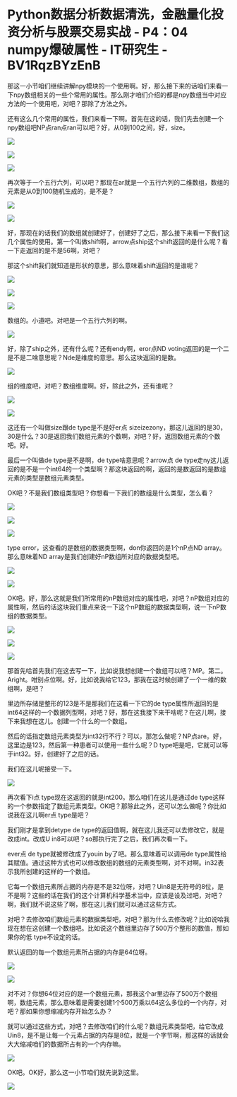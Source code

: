 # Python数据分析数据清洗，金融量化投资分析与股票交易实战 - P4：04 numpy爆破属性 - IT研究生 - BV1RqzBYzEnB

那这一小节咱们继续讲解npy模块的一个使用啊。好，那么接下来的话咱们来看一下npy数组相关的一些个常用的属性。那么刚才咱们介绍的都是npy数组当中对应方法的一个使用吧，对吧？那除了方法之外。

还有这么几个常用的属性，我们来看一下啊。首先在这的话，我们先去创建一个npy数组吧NP点ran点ran可以吧？好，从0到100之间，好，size。



![](img/cb9cf007d9e42e03bfa4a2990662e358_1.png)

![](img/cb9cf007d9e42e03bfa4a2990662e358_2.png)

![](img/cb9cf007d9e42e03bfa4a2990662e358_3.png)

再次等于一个五行六列，可以吧？那现在ar就是一个五行六列的二维数组，数组的元素是从0到100随机生成的，是不是？



![](img/cb9cf007d9e42e03bfa4a2990662e358_5.png)

![](img/cb9cf007d9e42e03bfa4a2990662e358_6.png)

好，那现在的话我们的数组就创建好了，创建好了之后，那么接下来看一下我们这几个属性的使用。第一个叫做shift啊，arrow点ship这个shift返回的是什么呢？看一下走返回的是不是56啊，对吧？

那这个shift我们就知道是形状的意思，那么意味着shift返回的是谁呢？

![](img/cb9cf007d9e42e03bfa4a2990662e358_8.png)

![](img/cb9cf007d9e42e03bfa4a2990662e358_9.png)

![](img/cb9cf007d9e42e03bfa4a2990662e358_10.png)

数组的。小道吧。对吧是一个五行六列的啊。

![](img/cb9cf007d9e42e03bfa4a2990662e358_12.png)

好，除了ship之外，还有什么呢？还有endy啊，eror点ND voting返回的是一个二是不是二啥意思呢？Nde是维度的意思。那么这块返回的是数。



![](img/cb9cf007d9e42e03bfa4a2990662e358_14.png)

组的维度吧，对吧？数组维度啊。好，除此之外，还有谁呢？

![](img/cb9cf007d9e42e03bfa4a2990662e358_16.png)

![](img/cb9cf007d9e42e03bfa4a2990662e358_17.png)

这还有一个叫做size跟de type是不是好er点 sizeizezony，那这儿返回的是30，30是什么？30是返回我们数组元素的个数啊，对吧？好，返回数组元素的个数吧。好。

最后一个叫做de type是不是啊，de type啥意思呢？arrow点 de type走ny这儿返回的是不是一个int64的一个类型啊？那这块返回的啊，返回的是数返回的是数组元素的类型是数组元素类型。

OK吧？不是我们数组类型吧？你想看一下我们的数组是什么类型，怎么看？

![](img/cb9cf007d9e42e03bfa4a2990662e358_19.png)

![](img/cb9cf007d9e42e03bfa4a2990662e358_20.png)

![](img/cb9cf007d9e42e03bfa4a2990662e358_21.png)

type error，这查看的是数组的数据类型啊，don你返回的是1个nP点ND array。那么意味着ND array是我们创建好nP数组所对应的数据类型吧。



![](img/cb9cf007d9e42e03bfa4a2990662e358_23.png)

![](img/cb9cf007d9e42e03bfa4a2990662e358_24.png)

OK吧。好，那么这就是我们所常用的nP数组对应的属性吧，对吧？nP数组对应的属性啊，然后的话这块我们重点来说一下这个nP数组的数据类型啊，说一下nP数组的数据类型。



![](img/cb9cf007d9e42e03bfa4a2990662e358_26.png)

![](img/cb9cf007d9e42e03bfa4a2990662e358_27.png)

![](img/cb9cf007d9e42e03bfa4a2990662e358_28.png)

那首先哈首先我们在这去写一下，比如说我想创建一个数组可以吧？MP。第二。Aright。咁别点位啊。好，比如说我给它123，那我在这时候创建了一个一维的数组啊，是吧？

里边所存储是整形的123是不是那我们在这看一下它的de type属性所返回的是int64这样的一个数据列型啊，对吧？好，那在这我接下来干啥呢？在这儿啊，接下来我想在这儿。创建一个什么的一个数组。

然后的话指定数组元素类型为int32行不行？可以，那怎么做呢？NP点are。好，这里边是123，然后第一种患者可以使用一些什么呢？D type吧是吧，它就可以等于int32。好，创建好了之后的话。

我们在这儿呢接受一下。

![](img/cb9cf007d9e42e03bfa4a2990662e358_30.png)

再次看下i点 type现在这返回的就是int200。那么咱们在这儿是通过de type这样的一个参数指定了数组元素类型。OK吧？那除此之外，还可以怎么做呢？你比如说我在这儿啊er点 type是吧？

我们刚才是拿到detype de type的返回值啊，就在这儿我还可以去修改它，就是改成int。改成U in8可以吧？so那执行完了之后，我们再次看一下。

ever点 de type就被修改成了youin by了吧。那么意味着可以调用de type属性给其赋值。通过这种方式也可以修改数组的数组的元素类型啊，对不对啊。in32表示我所创建的这样的一个数组。

它每一个数组元素所占据的内存是不是32位呀，对吧？Uin8是无符号的8位，是不是啊？这些的话在我们的这个计算机科学基术当中，应该是设及过吧，对吧？啊，我们就不说这些了啊，那在这儿我们就可以通过这些方式。

对吧？去修改咱们数组元素的数据类型吧，对吧？那为什么去修改呢？比如说哈我现在想在这创建一个数组吧。比如说这个数组里边存了500万个整形的数值，那如果你的低 type不设定的话。

默认返回的每一个数组元素所占据的内存是64位呀。

![](img/cb9cf007d9e42e03bfa4a2990662e358_32.png)

![](img/cb9cf007d9e42e03bfa4a2990662e358_33.png)

对不对？你想64位对应的是一个数组元素，那我这个ar里边存了500万个数组啊，数组元素，那么意味着是需要创建1个500万乘以64这么多位的一个内存，对吧？那如果你想缩减内存开始怎么办？

就可以通过这些方式，对吧？去修改咱们的什么呢？数组元素类型吧，给它改成Uin8，是不是让每一个元素占据的内存是8位，就是一个字节啊，那这样的话就会大大缩减咱们的数据所占有的一个内存嘛。



![](img/cb9cf007d9e42e03bfa4a2990662e358_35.png)

OK吧。OK好，那么这一小节咱们就先说到这里。

![](img/cb9cf007d9e42e03bfa4a2990662e358_37.png)